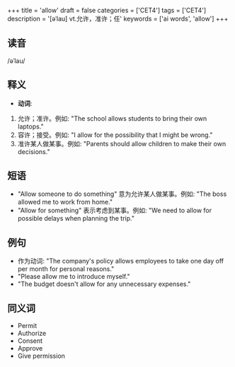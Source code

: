 +++
title = 'allow'
draft = false
categories = ['CET4']
tags = ['CET4']
description = '[əˈlau] vt.允许，准许；任'
keywords = ['ai words', 'allow']
+++

## 读音
/əˈlau/

## 释义
- **动词**:
1. 允许；准许。例如: "The school allows students to bring their own laptops."
2. 容许；接受。例如: "I allow for the possibility that I might be wrong."
3. 准许某人做某事。例如: "Parents should allow children to make their own decisions."

## 短语
- "Allow someone to do something" 意为允许某人做某事。例如: "The boss allowed me to work from home."
- "Allow for something" 表示考虑到某事。例如: "We need to allow for possible delays when planning the trip."

## 例句
- 作为动词: "The company's policy allows employees to take one day off per month for personal reasons."
- "Please allow me to introduce myself." 
- "The budget doesn't allow for any unnecessary expenses."

## 同义词
- Permit
- Authorize
- Consent
- Approve
- Give permission
